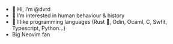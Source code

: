 - 👋 Hi, I’m @dvrd
- 👀 I’m interested in human behaviour & history
- 🌱 I like programming languages (Rust 🦀, Odin, Ocaml, C, Swfit, Typescript, Python...)
- Big Neovim fan

<!---
dvrd/dvrd is a ✨ special ✨ repository because its `README.md` (this file) appears on your GitHub profile.
You can click the Preview link to take a look at your changes.
--->
